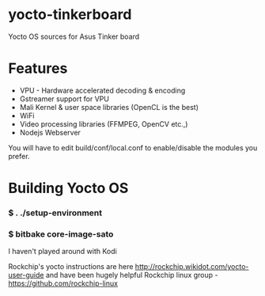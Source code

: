 # yocto-tinkerboard

Yocto OS sources for Asus Tinker board

# Features #
* VPU - Hardware accelerated decoding & encoding
* Gstreamer support for VPU
* Mali Kernel & user space libraries (OpenCL is the best)
* WiFi 
* Video processing libraries (FFMPEG, OpenCV etc.,)
* Nodejs Webserver

You will have to edit build/conf/local.conf to enable/disable the modules you prefer.

# Building Yocto OS #

### $ . ./setup-environment ###
### $ bitbake core-image-sato ###

I haven't played around with Kodi

Rockchip's yocto instructions are here http://rockchip.wikidot.com/yocto-user-guide and have been hugely helpful
Rockchip linux group - https://github.com/rockchip-linux



